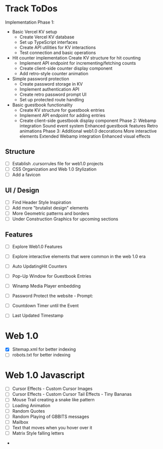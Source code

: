 # Track ToDos


Implementation
Phase 1:
- Basic Vercel KV setup
    - Create Vercel KV database
    - Set up TypeScript interfaces
    - Create API utilities for KV interactions
    - Test connection and basic operations
- Hit counter implementation
    Create KV structure for hit counting
    - Implement API endpoint for incrementing/fetching counts
    - Create client-side counter display component
    - Add retro-style counter animation
- Simple password protection
    - Create password storage in KV
    - Implement authentication API
    - Create retro password prompt UI
    - Set up protected route handling
- Basic guestbook functionality
    - Create KV structure for guestbook entries
    - Implement API endpoint for adding entries
    - Create client-side guestbook display component
Phase 2:
    Webamp integration
    Sound event system
    Enhanced guestbook features
    Retro animations
Phase 3:
    Additional web1.0 decorations
    More interactive elements
    Extended Webamp integration
    Enhanced visual effects



## Structure
- [ ] Establish .cursorrules file for web1.0 projects
- [ ] CSS Organization and Web 1.0 Stylization
- [ ] Add a favicon

## UI / Design

- [ ] Find Header Style Inspiration
- [ ] Add more "brutalist design" elements
- [ ] More Geometric patterns and borders
- [ ] Under Construction Graphics for upcoming sections

## Features
- [ ] Explore Web1.0 Features
- [ ] Explore interactive elements that were common in the web 1.0 era
- [ ] Auto UpdatingHit Counters
- [ ] Pop-Up Window for Guestbook Entries
- [ ] Winamp Media Player embedding
- [ ] Password Protect the website
        - Prompt: 
- [ ] Countdown Timer until the Event
- [ ] Last Updated Timestamp


# Web 1.0
- [X] Sitemap.xml for better indexing
- [ ] robots.txt for better indexing

# Web 1.0 Javascript
- [ ] Cursor Effects - Custom Cursor Images
- [ ] Cursor Effects - Custom Cursor Tail Effects - Tiny Bananas
- [ ] Mouse Trail creating a snake like pattern
- [ ] Loading Animation
- [ ] Random Quotes
- [ ] Random Playing of GBBITS messages
- [ ] Mailbox
- [ ] Text that moves when you hover over it
- [ ] Matrix Style falling letters
-